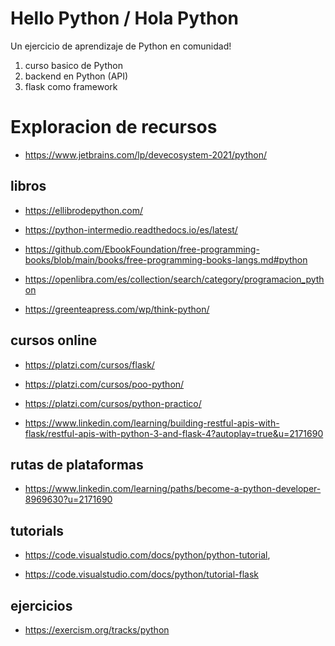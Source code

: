 # Hello Python / Hola Python

Un ejercicio de aprendizaje de Python en comunidad! 

1. curso basico de Python
2. backend en Python (API)
3. flask como framework

# Exploracion de recursos
- https://www.jetbrains.com/lp/devecosystem-2021/python/

## libros

- https://ellibrodepython.com/

- https://python-intermedio.readthedocs.io/es/latest/

- https://github.com/EbookFoundation/free-programming-books/blob/main/books/free-programming-books-langs.md#python


- https://openlibra.com/es/collection/search/category/programacion_python


- https://greenteapress.com/wp/think-python/

## cursos online

- https://platzi.com/cursos/flask/
- https://platzi.com/cursos/poo-python/
- https://platzi.com/cursos/python-practico/

- https://www.linkedin.com/learning/building-restful-apis-with-flask/restful-apis-with-python-3-and-flask-4?autoplay=true&u=2171690

## rutas de plataformas
- https://www.linkedin.com/learning/paths/become-a-python-developer-8969630?u=2171690

## tutorials
- https://code.visualstudio.com/docs/python/python-tutorial,

- https://code.visualstudio.com/docs/python/tutorial-flask

## ejercicios
- https://exercism.org/tracks/python